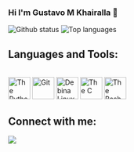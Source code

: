 ### Hi I'm Gustavo M Khairalla 👋

<div>
          
![Github status](https://github-readme-stats.vercel.app/api?username=khairalla9081&count_private=true&show_icons=true&theme=dark)
![Top languages](https://github-readme-stats.vercel.app/api/top-langs/?username=KHAIRALLA9081&show_icons=true&theme=dark)

</div>
     
## Languages and Tools:
<div style="display: inline_block"><br>        
          <img alt="The Python" height="45" width="45" src="https://img.icons8.com/color/48/000000/python.png"/>
          <img alt="Git" height="45" width="45" src="https://img.icons8.com/color/48/000000/git.png"/>
          <img alt="Debina Linux" height="45" width="45" src="https://www.debian.org/favicon.ico"/>
          <img alt="The C" height="45" width="45" src="https://cdn.iconscout.com/icon/free/png-512/c-programming-569564.png"/>
          <img alt="The Bash" height="45" width="45" src="https://blog.toright.com/wp-content/uploads/2019/05/bash.png"/>
</div>


## Connect with me:
<p align="left">
          <a href = "https://www.linkedin.com/in/gustavo-martins-khairalla-5b3451203/"><img src="https://img.icons8.com/fluent/48/000000/linkedin.png"/></a>
</p>
